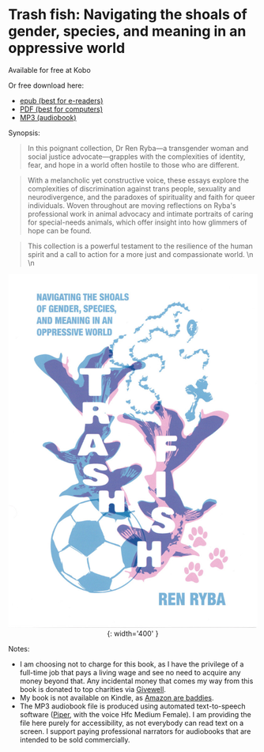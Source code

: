 # Trash fish: Navigating the shoals of gender, species, and meaning in an oppressive world

Available for free at Kobo

Or free download here:
- [epub (best for e-readers)](assets/trashfish/ryba-2025-trash-fish.epub)
- [PDF (best for computers)](assets/trashfish/ryba-2025-trash-fish.pdf)
- [MP3 (audiobook)](assets/trashfish/ryba-2025-trash-fish.mp3)

Synopsis:
> In this poignant collection, Dr Ren Ryba—a transgender woman and social justice advocate—grapples with the complexities of identity, fear, and hope in a world often hostile to those who are different.

> With a melancholic yet constructive voice, these essays explore the complexities of discrimination against trans people, sexuality and neurodivergence, and the paradoxes of spirituality and faith for queer individuals. Woven throughout are moving reflections on Ryba's professional work in animal advocacy and intimate portraits of caring for special-needs animals, which offer insight into how glimmers of hope can be found.

> This collection is a powerful testament to the resilience of the human spirit and a call to action for a more just and compassionate world.
\n
\n

<center>

![Book cover for Trash Fish, a zine-style illustration of pink and blue fish with background images of a soccer ball, a rosary, and dog paws](assets/trashfish/cover_compressed.jpg){: width='400' }  

</center>


Notes:
- I am choosing not to charge for this book, as I have the privilege of a full-time job that pays a living wage and see no need to acquire any money beyond that. Any incidental money that comes my way from this book is donated to top charities via [Givewell](https://www.givewell.org/).
- My book is not available on Kindle, as [Amazon are baddies](https://en.wikipedia.org/wiki/Criticism_of_Amazon).
- The MP3 audiobook file is produced using automated text-to-speech software ([Piper](https://github.com/rhasspy/piper?tab=readme-ov-file), with the voice Hfc Medium Female). I am providing the file here purely for accessibility, as not everybody can read text on a screen. I support paying professional narrators for audiobooks that are intended to be sold commercially.

</span>
